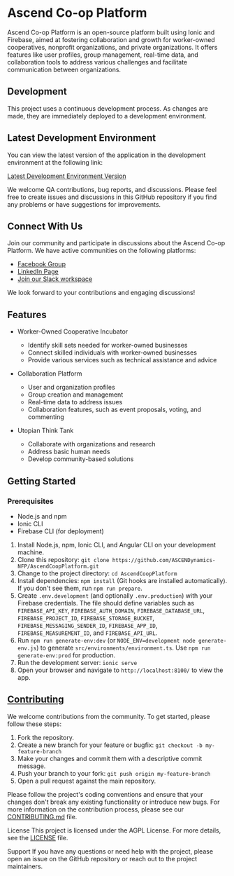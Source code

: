 # Ascend Co-op Platform

Ascend Co-op Platform is an open-source platform built using Ionic and Firebase, aimed at fostering collaboration and growth for worker-owned cooperatives, nonprofit organizations, and private organizations. It offers features like user profiles, group management, real-time data, and collaboration tools to address various challenges and facilitate communication between organizations.

## Development

This project uses a continuous development process. As changes are made, they are immediately deployed to a development environment.

## Latest Development Environment

You can view the latest version of the application in the development environment at the following link:

[Latest Development Environment Version](https://ascendcoopplatform-dev.web.app/)

We welcome QA contributions, bug reports, and discussions. Please feel free to create issues and discussions in this GitHub repository if you find any problems or have suggestions for improvements.

## Connect With Us

Join our community and participate in discussions about the Ascend Co-op Platform. We have active communities on the following platforms:

- [Facebook Group](https://www.facebook.com/groups/ascendynamics)
- [LinkedIn Page](https://www.linkedin.com/company/ascendynamics-nfp)
- [Join our Slack workspace](https://join.slack.com/t/ascendynamicsnfp/shared_invite/zt-1vkqh53sw-BchYV8NmOhOOkRIp8~L~xw)

We look forward to your contributions and engaging discussions!

## Features

- Worker-Owned Cooperative Incubator

  - Identify skill sets needed for worker-owned businesses
  - Connect skilled individuals with worker-owned businesses
  - Provide various services such as technical assistance and advice

- Collaboration Platform

  - User and organization profiles
  - Group creation and management
  - Real-time data to address issues
  - Collaboration features, such as event proposals, voting, and commenting

- Utopian Think Tank
  - Collaborate with organizations and research
  - Address basic human needs
  - Develop community-based solutions

## Getting Started

### Prerequisites

- Node.js and npm
- Ionic CLI
- Firebase CLI (for deployment)

1. Install Node.js, npm, Ionic CLI, and Angular CLI on your development machine.
2. Clone this repository: `git clone https://github.com/ASCENDynamics-NFP/AscendCoopPlatform.git`
3. Change to the project directory: `cd AscendCoopPlatform`
4. Install dependencies: `npm install` (Git hooks are installed automatically). If you don't see them, run `npm run prepare`.
5. Create `.env.development` (and optionally `.env.production`) with your Firebase credentials. The file should define variables such as `FIREBASE_API_KEY`, `FIREBASE_AUTH_DOMAIN`, `FIREBASE_DATABASE_URL`, `FIREBASE_PROJECT_ID`, `FIREBASE_STORAGE_BUCKET`, `FIREBASE_MESSAGING_SENDER_ID`, `FIREBASE_APP_ID`, `FIREBASE_MEASUREMENT_ID`, and `FIREBASE_API_URL`.
6. Run `npm run generate-env:dev` (or `NODE_ENV=development node generate-env.js`) to generate `src/environments/environment.ts`. Use `npm run generate-env:prod` for production.
7. Run the development server: `ionic serve`
8. Open your browser and navigate to `http://localhost:8100/` to view the app.

## [Contributing](CONTRIBUTING.md)

We welcome contributions from the community. To get started, please follow these steps:

1. Fork the repository.
2. Create a new branch for your feature or bugfix: `git checkout -b my-feature-branch`
3. Make your changes and commit them with a descriptive commit message.
4. Push your branch to your fork: `git push origin my-feature-branch`
5. Open a pull request against the main repository.

Please follow the project's coding conventions and ensure that your changes don't break any existing functionality or introduce new bugs. For more information on the contribution process, please see our [CONTRIBUTING.md](CONTRIBUTING.md) file.

License
This project is licensed under the AGPL License. For more details, see the [LICENSE](https://opensource.org/license/agpl-v3) file.

Support
If you have any questions or need help with the project, please open an issue on the GitHub repository or reach out to the project maintainers.
